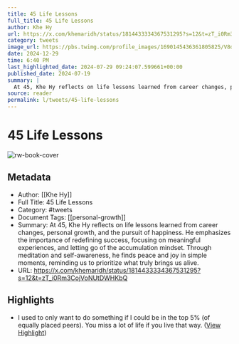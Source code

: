 ```yaml
---
title: 45 Life Lessons
full_title: 45 Life Lessons
author: Khe Hy
url: https://x.com/khemaridh/status/1814433334367531295?s=12&t=zT_i0Rm3CojVoNUtDWHKbQ
category: tweets
image_url: https://pbs.twimg.com/profile_images/1690145436361805825/V8d23js8.jpg
date: 2024-12-29
time: 6:40 PM
last_highlighted_date: 2024-07-29 09:24:07.599661+00:00
published_date: 2024-07-19
summary: |
  At 45, Khe Hy reflects on life lessons learned from career changes, personal growth, and the pursuit of happiness. He emphasizes the importance of redefining success, focusing on meaningful experiences, and letting go of the accumulation mindset. Through meditation and self-awareness, he finds peace and joy in simple moments, reminding us to prioritize what truly brings us alive.
source: reader
permalink: l/tweets/45-life-lessons
---
```

# 45 Life Lessons

![rw-book-cover](https://pbs.twimg.com/profile_images/1690145436361805825/V8d23js8.jpg)

## Metadata
- Author: [[Khe Hy]]
- Full Title: 45 Life Lessons
- Category: #tweets
- Document Tags: [[personal-growth]] 
- Summary: At 45, Khe Hy reflects on life lessons learned from career changes, personal growth, and the pursuit of happiness. He emphasizes the importance of redefining success, focusing on meaningful experiences, and letting go of the accumulation mindset. Through meditation and self-awareness, he finds peace and joy in simple moments, reminding us to prioritize what truly brings us alive.
- URL: https://x.com/khemaridh/status/1814433334367531295?s=12&t=zT_i0Rm3CojVoNUtDWHKbQ

## Highlights
- I used to only want to do something if I could be in the top 5% (of equally placed peers).
  You miss a lot of life if you live that way. ([View Highlight](https://read.readwise.io/read/01j3ywvrx07acxca4y8cvrke5v))


